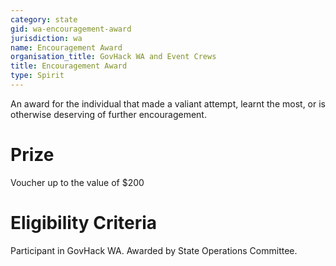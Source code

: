 ```yaml
---
category: state
gid: wa-encouragement-award
jurisdiction: wa
name: Encouragement Award
organisation_title: GovHack WA and Event Crews
title: Encouragement Award
type: Spirit
---
```


An award for the individual that made a valiant attempt, learnt the most, or is otherwise deserving of further encouragement.

# Prize
Voucher up to the value of $200

# Eligibility Criteria
Participant  in GovHack WA. Awarded by State Operations Committee.
